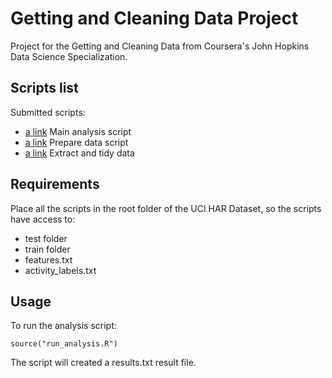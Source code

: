 # Getting and Cleaning Data Project
Project for the Getting and Cleaning Data from Coursera's John Hopkins Data Science Specialization.

## Scripts list
Submitted scripts:

* [a link](https://github.com/marcosgu/GettingAndCleaningDataProject/blob/master/run_analysis.R)
Main analysis script
* [a link](https://github.com/marcosgu/GettingAndCleaningDataProject/blob/master/prepare_data.R)
Prepare data script
* [a link](https://github.com/marcosgu/GettingAndCleaningDataProject/blob/master/extract_and_tidy_data.R)
Extract and tidy data

## Requirements
Place all the scripts in the root folder of the UCI HAR Dataset, so the scripts have access to:
* test folder
* train folder
* features.txt
* activity_labels.txt

## Usage
To run the analysis script:

	source("run_analysis.R")
	
The script will created a results.txt result file.